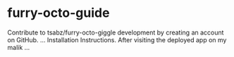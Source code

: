 # furry-octo-guide
Contribute to tsabz/furry-octo-giggle development by creating an account on GitHub. ... Installation Instructions. After visiting the deployed app on my malik  ...
